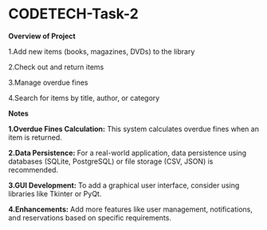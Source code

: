# CODETECH-Task-2
**Overview of Project**

1.Add new items (books, magazines, DVDs) to the library

2.Check out and return items

3.Manage overdue fines

4.Search for items by title, author, or category

**Notes**

**1.Overdue Fines Calculation:** This system calculates overdue fines when an item is returned.

**2.Data Persistence:** For a real-world application, data persistence using databases (SQLite, PostgreSQL) or file storage (CSV, JSON) is recommended.

**3.GUI Development:** To add a graphical user interface, consider using libraries like Tkinter or PyQt.

**4.Enhancements:** Add more features like user management, notifications, and reservations based on specific requirements.
